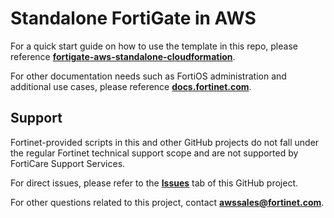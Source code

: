 # Standalone FortiGate in AWS

For a quick start guide on how to use the template in this repo, please reference [**fortigate-aws-standalone-cloudformation**](https://fortinetcloudcse.github.io/fortigate-aws-standalone-cloudformation/). 

For other documentation needs such as FortiOS administration and additional use cases, please reference [**docs.fortinet.com**](https://docs.fortinet.com/). 

## Support

Fortinet-provided scripts in this and other GitHub projects do not fall under the regular Fortinet technical support scope and are not supported by FortiCare Support Services.

For direct issues, please refer to the [**Issues**](https://github.com/FortinetCloudCSE/fortigate-aws-standalone-cloudformation/issues) tab of this GitHub project.

For other questions related to this project, contact [**awssales@fortinet.com**](mailto:awssales@fortinet.com).
